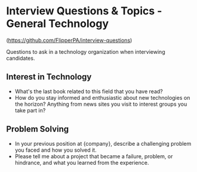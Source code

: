# Interview Questions & Topics - General Technology
(https://github.com/FlipperPA/interview-questions)

Questions to ask in a technology organization when interviewing candidates.

## Interest in Technology

- What's the last book related to this field that you have read?
- How do you stay informed and enthusiastic about new technologies on the horizon? Anything from news sites you visit to interest groups you take part in?

## Problem Solving

- In your previous position at {company}, describe a challenging problem you faced and how you solved it.
- Please tell me about a project that became a failure, problem, or hindrance, and what you learned from the experience.

